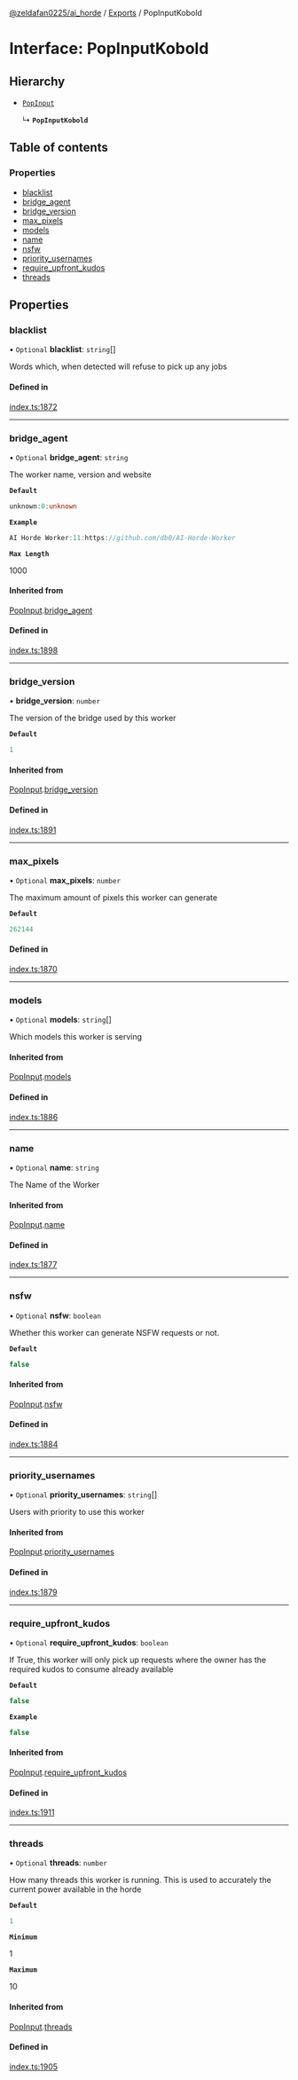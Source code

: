 [@zeldafan0225/ai_horde](../README.md) / [Exports](../modules.md) / PopInputKobold

# Interface: PopInputKobold

## Hierarchy

- [`PopInput`](PopInput.md)

  ↳ **`PopInputKobold`**

## Table of contents

### Properties

- [blacklist](PopInputKobold.md#blacklist)
- [bridge\_agent](PopInputKobold.md#bridge_agent)
- [bridge\_version](PopInputKobold.md#bridge_version)
- [max\_pixels](PopInputKobold.md#max_pixels)
- [models](PopInputKobold.md#models)
- [name](PopInputKobold.md#name)
- [nsfw](PopInputKobold.md#nsfw)
- [priority\_usernames](PopInputKobold.md#priority_usernames)
- [require\_upfront\_kudos](PopInputKobold.md#require_upfront_kudos)
- [threads](PopInputKobold.md#threads)

## Properties

### blacklist

• `Optional` **blacklist**: `string`[]

Words which, when detected will refuse to pick up any jobs

#### Defined in

[index.ts:1872](https://github.com/ZeldaFan0225/ai_horde/blob/89ead18/index.ts#L1872)

___

### bridge\_agent

• `Optional` **bridge\_agent**: `string`

The worker name, version and website

**`Default`**

```ts
unknown:0:unknown
```

**`Example`**

```ts
AI Horde Worker:11:https://github.com/db0/AI-Horde-Worker
```

**`Max Length`**

1000

#### Inherited from

[PopInput](PopInput.md).[bridge_agent](PopInput.md#bridge_agent)

#### Defined in

[index.ts:1898](https://github.com/ZeldaFan0225/ai_horde/blob/89ead18/index.ts#L1898)

___

### bridge\_version

• **bridge\_version**: `number`

The version of the bridge used by this worker

**`Default`**

```ts
1
```

#### Inherited from

[PopInput](PopInput.md).[bridge_version](PopInput.md#bridge_version)

#### Defined in

[index.ts:1891](https://github.com/ZeldaFan0225/ai_horde/blob/89ead18/index.ts#L1891)

___

### max\_pixels

• `Optional` **max\_pixels**: `number`

The maximum amount of pixels this worker can generate

**`Default`**

```ts
262144
```

#### Defined in

[index.ts:1870](https://github.com/ZeldaFan0225/ai_horde/blob/89ead18/index.ts#L1870)

___

### models

• `Optional` **models**: `string`[]

Which models this worker is serving

#### Inherited from

[PopInput](PopInput.md).[models](PopInput.md#models)

#### Defined in

[index.ts:1886](https://github.com/ZeldaFan0225/ai_horde/blob/89ead18/index.ts#L1886)

___

### name

• `Optional` **name**: `string`

The Name of the Worker

#### Inherited from

[PopInput](PopInput.md).[name](PopInput.md#name)

#### Defined in

[index.ts:1877](https://github.com/ZeldaFan0225/ai_horde/blob/89ead18/index.ts#L1877)

___

### nsfw

• `Optional` **nsfw**: `boolean`

Whether this worker can generate NSFW requests or not.

**`Default`**

```ts
false
```

#### Inherited from

[PopInput](PopInput.md).[nsfw](PopInput.md#nsfw)

#### Defined in

[index.ts:1884](https://github.com/ZeldaFan0225/ai_horde/blob/89ead18/index.ts#L1884)

___

### priority\_usernames

• `Optional` **priority\_usernames**: `string`[]

Users with priority to use this worker

#### Inherited from

[PopInput](PopInput.md).[priority_usernames](PopInput.md#priority_usernames)

#### Defined in

[index.ts:1879](https://github.com/ZeldaFan0225/ai_horde/blob/89ead18/index.ts#L1879)

___

### require\_upfront\_kudos

• `Optional` **require\_upfront\_kudos**: `boolean`

If True, this worker will only pick up requests where the owner has the required kudos to consume already available

**`Default`**

```ts
false
```

**`Example`**

```ts
false
```

#### Inherited from

[PopInput](PopInput.md).[require_upfront_kudos](PopInput.md#require_upfront_kudos)

#### Defined in

[index.ts:1911](https://github.com/ZeldaFan0225/ai_horde/blob/89ead18/index.ts#L1911)

___

### threads

• `Optional` **threads**: `number`

How many threads this worker is running. This is used to accurately the current power available in the horde

**`Default`**

```ts
1
```

**`Minimum`**

1

**`Maximum`**

10

#### Inherited from

[PopInput](PopInput.md).[threads](PopInput.md#threads)

#### Defined in

[index.ts:1905](https://github.com/ZeldaFan0225/ai_horde/blob/89ead18/index.ts#L1905)
